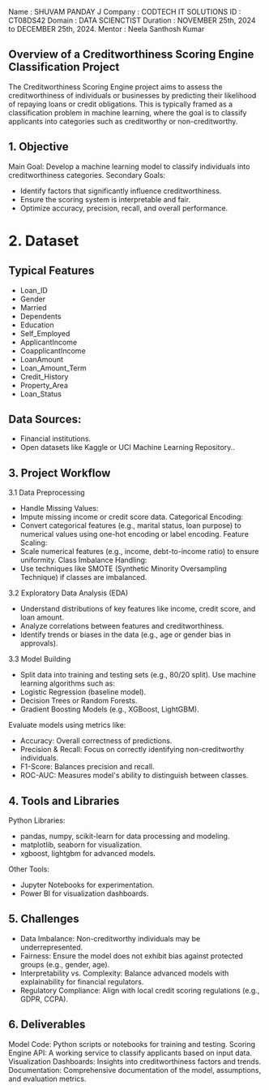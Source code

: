 Name : SHUVAM PANDAY J
Company : CODTECH IT SOLUTIONS
ID : CT08DS42
Domain : DATA SCIENCTIST
Duration : NOVEMBER 25th, 2024 to DECEMBER 25th, 2024.
Mentor : Neela Santhosh Kumar


## Overview of a Creditworthiness Scoring Engine Classification Project
The Creditworthiness Scoring Engine project aims to assess the creditworthiness of individuals or businesses by predicting their likelihood of repaying loans or credit obligations. This is typically framed as a classification problem in machine learning, where the goal is to classify applicants into categories such as creditworthy or non-creditworthy.

## 1. Objective
Main Goal: Develop a machine learning model to classify individuals into creditworthiness categories.
Secondary Goals:
* Identify factors that significantly influence creditworthiness.
* Ensure the scoring system is interpretable and fair.
* Optimize accuracy, precision, recall, and overall performance.

# 2. Dataset
## Typical Features
* Loan_ID
* Gender
* Married
* Dependents
* Education
* Self_Employed
* ApplicantIncome
* CoapplicantIncome
* LoanAmount
* Loan_Amount_Term
* Credit_History
* Property_Area
* Loan_Status


## Data Sources:
* Financial institutions.
* Open datasets like Kaggle or UCI Machine Learning Repository..

## 3. Project Workflow
3.1 Data Preprocessing
* Handle Missing Values:
* Impute missing income or credit score data.
Categorical Encoding:
* Convert categorical features (e.g., marital status, loan purpose) to numerical values using one-hot encoding or label encoding.
Feature Scaling:
* Scale numerical features (e.g., income, debt-to-income ratio) to ensure uniformity.
Class Imbalance Handling:
* Use techniques like SMOTE (Synthetic Minority Oversampling Technique) if classes are imbalanced.

3.2 Exploratory Data Analysis (EDA)
* Understand distributions of key features like income, credit score, and loan amount.
* Analyze correlations between features and creditworthiness.
* Identify trends or biases in the data (e.g., age or gender bias in approvals).

3.3 Model Building
* Split data into training and testing sets (e.g., 80/20 split).
Use machine learning algorithms such as:
* Logistic Regression (baseline model).
* Decision Trees or Random Forests.
* Gradient Boosting Models (e.g., XGBoost, LightGBM).

Evaluate models using metrics like:
* Accuracy: Overall correctness of predictions.
* Precision & Recall: Focus on correctly identifying non-creditworthy individuals.
* F1-Score: Balances precision and recall.
* ROC-AUC: Measures model's ability to distinguish between classes.

## 4. Tools and Libraries
Python Libraries:
* pandas, numpy, scikit-learn for data processing and modeling.
* matplotlib, seaborn for visualization.
* xgboost, lightgbm for advanced models.

Other Tools:
* Jupyter Notebooks for experimentation.
* Power BI for visualization dashboards.

## 5. Challenges
* Data Imbalance: Non-creditworthy individuals may be underrepresented.
* Fairness: Ensure the model does not exhibit bias against protected groups (e.g., gender, age).
* Interpretability vs. Complexity: Balance advanced models with explainability for financial regulators.
* Regulatory Compliance: Align with local credit scoring regulations (e.g., GDPR, CCPA).

## 6. Deliverables
Model Code: Python scripts or notebooks for training and testing.
Scoring Engine API: A working service to classify applicants based on input data.
Visualization Dashboards: Insights into creditworthiness factors and trends.
Documentation: Comprehensive documentation of the model, assumptions, and evaluation metrics.
